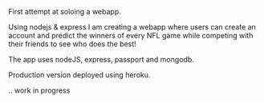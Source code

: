 First attempt at soloing a webapp. 

Using nodejs & express I am creating a webapp where users can create an account and predict the winners of every NFL game while competing with their friends to see who does the best!

The app uses nodeJS, express, passport and mongodb.

Production version deployed using heroku. 

.. work in progress
